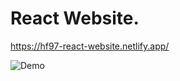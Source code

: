 # React Website.

https://hf97-react-website.netlify.app/

![Demo](https://github.com/hf97/react-website/blob/master/demo/demo.gif)
